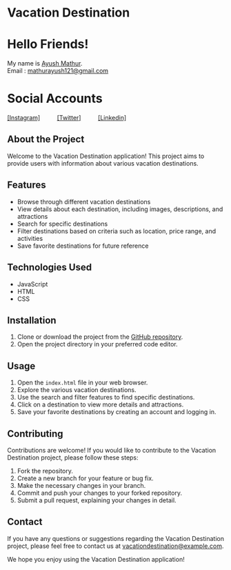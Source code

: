 # Vacation Destination

# Hello Friends!
My name is [Ayush Mathur](https://github.com/itsayushmathur).<br/>
Email : mathurayush121@gmail.com

# Social Accounts
[[Instagram]](https://www.instagram.com/itsayushmathur/)&nbsp; &nbsp; &nbsp; &nbsp; &nbsp;
[[Twitter]](https://twitter.com/itsayushmathur)&nbsp; &nbsp; &nbsp; &nbsp; &nbsp;
[[Linkedin]](https://www.linkedin.com/in/itsayushmathur/)



## About the Project

Welcome to the Vacation Destination application! This project aims to provide users with information about various vacation destinations.

## Features

- Browse through different vacation destinations
- View details about each destination, including images, descriptions, and attractions
- Search for specific destinations
- Filter destinations based on criteria such as location, price range, and activities
- Save favorite destinations for future reference

## Technologies Used

- JavaScript
- HTML
- CSS

## Installation

1. Clone or download the project from the [GitHub repository](https://github.com/your-username/vacation-destination).
2. Open the project directory in your preferred code editor.

## Usage

1. Open the `index.html` file in your web browser.
2. Explore the various vacation destinations.
3. Use the search and filter features to find specific destinations.
4. Click on a destination to view more details and attractions.
5. Save your favorite destinations by creating an account and logging in.

## Contributing

Contributions are welcome! If you would like to contribute to the Vacation Destination project, please follow these steps:

1. Fork the repository.
2. Create a new branch for your feature or bug fix.
3. Make the necessary changes in your branch.
4. Commit and push your changes to your forked repository.
5. Submit a pull request, explaining your changes in detail.


## Contact

If you have any questions or suggestions regarding the Vacation Destination project, please feel free to contact us at vacationdestination@example.com.

We hope you enjoy using the Vacation Destination application!
